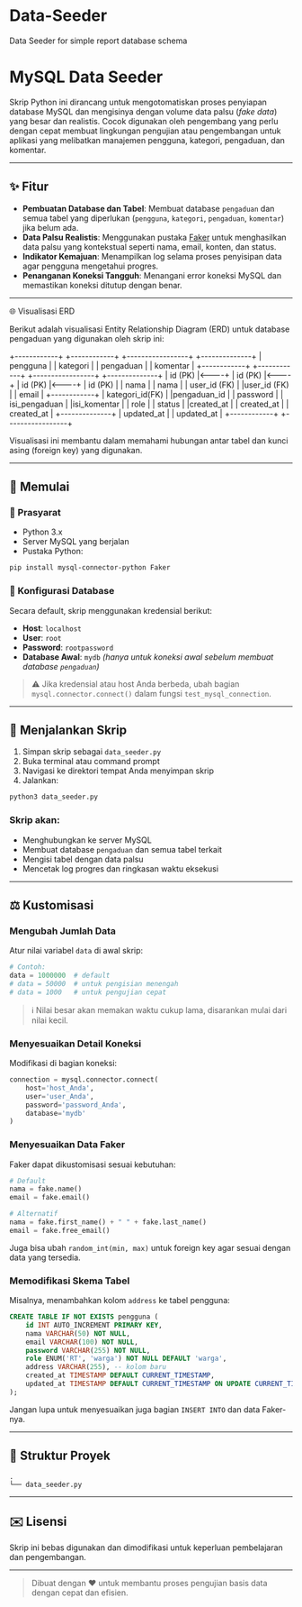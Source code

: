# Data-Seeder
Data Seeder for simple report database schema

# MySQL Data Seeder

Skrip Python ini dirancang untuk mengotomatiskan proses penyiapan database MySQL dan mengisinya dengan volume data palsu (*fake data*) yang besar dan realistis. Cocok digunakan oleh pengembang yang perlu dengan cepat membuat lingkungan pengujian atau pengembangan untuk aplikasi yang melibatkan manajemen pengguna, kategori, pengaduan, dan komentar.

---

## ✨ Fitur

* **Pembuatan Database dan Tabel**: Membuat database `pengaduan` dan semua tabel yang diperlukan (`pengguna`, `kategori`, `pengaduan`, `komentar`) jika belum ada.
* **Data Palsu Realistis**: Menggunakan pustaka [Faker](https://faker.readthedocs.io/en/master/) untuk menghasilkan data palsu yang kontekstual seperti nama, email, konten, dan status.
* **Indikator Kemajuan**: Menampilkan log selama proses penyisipan data agar pengguna mengetahui progres.
* **Penanganan Koneksi Tangguh**: Menangani error koneksi MySQL dan memastikan koneksi ditutup dengan benar.

---

🌐 Visualisasi ERD

Berikut adalah visualisasi Entity Relationship Diagram (ERD) untuk database pengaduan yang digunakan oleh skrip ini:

+------------+        +------------+        +-----------------+        +--------------+
|  pengguna  |        |  kategori  |        |    pengaduan    |        |   komentar   |
+------------+        +------------+        +-----------------+        +--------------+
| id (PK)    |<----+  | id (PK)    |<----+  | id (PK)         |<----+  | id (PK)      |
| nama       |        | nama       |        | user_id (FK)    |        |user_id (FK)  |
| email      |        +------------+        | kategori_id(FK) |        |pengaduan_id  |
| password   |                              | isi_pengaduan   |        |isi_komentar  |
| role       |                              | status          |        |created_at    |
| created_at |                              | created_at      |        +--------------+
| updated_at |                              | updated_at      |
+------------+                              +-----------------+


Visualisasi ini membantu dalam memahami hubungan antar tabel dan kunci asing (foreign key) yang digunakan.


---

## 🚀 Memulai

### 📆 Prasyarat

* Python 3.x
* Server MySQL yang berjalan
* Pustaka Python:

```bash
pip install mysql-connector-python Faker
```

### 📝 Konfigurasi Database

Secara default, skrip menggunakan kredensial berikut:

* **Host**: `localhost`
* **User**: `root`
* **Password**: `rootpassword`
* **Database Awal**: `mydb` *(hanya untuk koneksi awal sebelum membuat database `pengaduan`)*

> ⚠️ Jika kredensial atau host Anda berbeda, ubah bagian `mysql.connector.connect()` dalam fungsi `test_mysql_connection`.

---

## 🚧 Menjalankan Skrip

1. Simpan skrip sebagai `data_seeder.py`
2. Buka terminal atau command prompt
3. Navigasi ke direktori tempat Anda menyimpan skrip
4. Jalankan:

```bash
python3 data_seeder.py
```

### Skrip akan:

* Menghubungkan ke server MySQL
* Membuat database `pengaduan` dan semua tabel terkait
* Mengisi tabel dengan data palsu
* Mencetak log progres dan ringkasan waktu eksekusi

---

## ⚖️ Kustomisasi

### Mengubah Jumlah Data

Atur nilai variabel `data` di awal skrip:

```python
# Contoh:
data = 1000000  # default
# data = 50000  # untuk pengisian menengah
# data = 1000   # untuk pengujian cepat
```

> ℹ️ Nilai besar akan memakan waktu cukup lama, disarankan mulai dari nilai kecil.

### Menyesuaikan Detail Koneksi

Modifikasi di bagian koneksi:

```python
connection = mysql.connector.connect(
    host='host_Anda',
    user='user_Anda',
    password='password_Anda',
    database='mydb'
)
```

### Menyesuaikan Data Faker

Faker dapat dikustomisasi sesuai kebutuhan:

```python
# Default
nama = fake.name()
email = fake.email()

# Alternatif
nama = fake.first_name() + " " + fake.last_name()
email = fake.free_email()
```

Juga bisa ubah `random_int(min, max)` untuk foreign key agar sesuai dengan data yang tersedia.

### Memodifikasi Skema Tabel

Misalnya, menambahkan kolom `address` ke tabel pengguna:

```sql
CREATE TABLE IF NOT EXISTS pengguna (
    id INT AUTO_INCREMENT PRIMARY KEY,
    nama VARCHAR(50) NOT NULL,
    email VARCHAR(100) NOT NULL,
    password VARCHAR(255) NOT NULL,
    role ENUM('RT', 'warga') NOT NULL DEFAULT 'warga',
    address VARCHAR(255), -- kolom baru
    created_at TIMESTAMP DEFAULT CURRENT_TIMESTAMP,
    updated_at TIMESTAMP DEFAULT CURRENT_TIMESTAMP ON UPDATE CURRENT_TIMESTAMP
);
```

Jangan lupa untuk menyesuaikan juga bagian `INSERT INTO` dan data Faker-nya.

---

## 📁 Struktur Proyek

```
.
└── data_seeder.py
```

---

## ✉️ Lisensi

Skrip ini bebas digunakan dan dimodifikasi untuk keperluan pembelajaran dan pengembangan.

---

> Dibuat dengan ❤️ untuk membantu proses pengujian basis data dengan cepat dan efisien.



